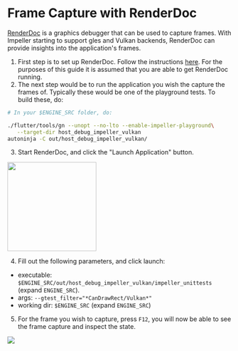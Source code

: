 # Frame Capture with RenderDoc

[RenderDoc](https://renderdoc.org/) is a graphics debugger that can be used to capture frames. With Impeller starting to support gles and Vulkan backends, RenderDoc can provide insights into the application's frames.

1. First step is to set up RenderDoc. Follow the instructions [here](https://renderdoc.org/docs/getting_started/quick_start.html). For the purposes of this guide it is assumed that you are able to get RenderDoc running.
2. The next step would be to run the application you wish the capture the frames of. Typically these would be one of the playground tests. To build these, do:

```bash
# In your $ENGINE_SRC folder, do:

./flutter/tools/gn --unopt --no-lto --enable-impeller-playground\
   --target-dir host_debug_impeller_vulkan
autoninja -C out/host_debug_impeller_vulkan/
```

3. Start RenderDoc, and click the "Launch Application" button.

<img src="assets/launch-app.png" height="200" />

4. Fill out the following parameters, and click launch:
  - executable: `$ENGINE_SRC/out/host_debug_impeller_vulkan/impeller_unittests` (expand `ENGINE_SRC`).
  - args: `--gtest_filter="*CanDrawRect/Vulkan*"`
  - working dir: `$ENGINE_SRC` (expand `ENGINE_SRC`)

5. For the frame you wish to capture, press `F12`, you will now be able to see the frame capture and inspect the state.

<img src="assets/render-doc-capture.png" />
